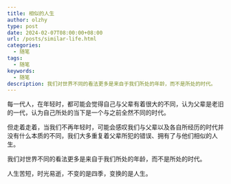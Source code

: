 ```yaml
---
title: 相似的人生
author: olzhy
type: post
date: 2024-02-07T08:00:00+08:00
url: /posts/similar-life.html
categories:
  - 随笔
tags:
  - 随笔
keywords:
  - 随笔
description: 我们对世界不同的看法更多是来自于我们所处的年龄，而不是所处的时代。
---
```


每一代人，在年轻时，都可能会觉得自己与父辈有着很大的不同，认为父辈是老旧的一代，认为自己所处的当下是一个与之前全然不同的时代。

但走着走着，当我们不再年轻时，可能会感叹我们与父辈以及各自所经历的时代并没有什么本质的不同，我们大多重复着父辈所犯的错误、拥有了与他们相似的人生。

我们对世界不同的看法更多是来自于我们所处的年龄，而不是所处的时代。

人生苦短，时光易逝，不变的是四季，变换的是人生。
